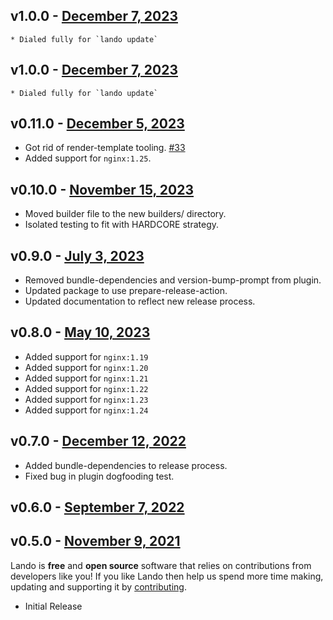 ## v1.0.0 - [December 7, 2023](https://github.com/lando/ngin/releases/tag/v1.0.0)
    * Dialed fully for `lando update`

## v1.0.0 - [December 7, 2023](https://github.com/lando/ngin/releases/tag/v1.0.0)
    * Dialed fully for `lando update`

## v0.11.0 - [December 5, 2023](https://github.com/lando/nginx/releases/tag/v0.11.0)

  * Got rid of render-template tooling. [#33](https://github.com/lando/nginx/pull/33)
  * Added support for `nginx:1.25`.

## v0.10.0 - [November 15, 2023](https://github.com/lando/nginx/releases/tag/v0.10.0)

  * Moved builder file to the new builders/ directory.
  * Isolated testing to fit with HARDCORE strategy.

## v0.9.0 - [July 3, 2023](https://github.com/lando/nginx/releases/tag/v0.9.0)

  * Removed bundle-dependencies and version-bump-prompt from plugin.
  * Updated package to use prepare-release-action.
  * Updated documentation to reflect new release process.

## v0.8.0 - [May 10, 2023](https://github.com/lando/nginx/releases/tag/v0.8.0)

  * Added support for `nginx:1.19`
  * Added support for `nginx:1.20`
  * Added support for `nginx:1.21`
  * Added support for `nginx:1.22`
  * Added support for `nginx:1.23`
  * Added support for `nginx:1.24`

## v0.7.0 - [December 12, 2022](https://github.com/lando/nginx/releases/tag/v0.7.0)

  * Added bundle-dependencies to release process.
  * Fixed bug in plugin dogfooding test.

## v0.6.0 - [September 7, 2022](https://github.com/lando/nginx/releases/tag/v0.6.0)

## v0.5.0 - [November 9, 2021](https://github.com/lando/nginx/releases/tag/v0.5.0)

  Lando is **free** and **open source** software that relies on contributions from developers like you! If you like Lando then help us spend more time making, updating and supporting it by [contributing](https://github.com/sponsors/lando).

  * Initial Release
